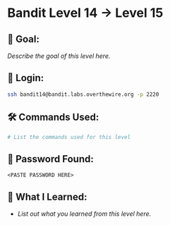 # Bandit Level 14 → Level 15

## 🧠 Goal:
_Describe the goal of this level here._

## 🔐 Login:
```bash
ssh bandit14@bandit.labs.overthewire.org -p 2220
```

## 🛠️ Commands Used:
```bash
# List the commands used for this level
```

## 🧾 Password Found:
`<PASTE PASSWORD HERE>`

## 📘 What I Learned:
- _List out what you learned from this level here._
